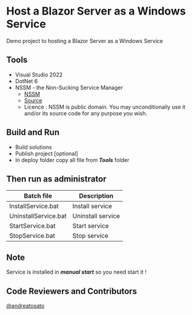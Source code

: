 # Host a Blazor Server as a Windows Service
Demo project to hosting a Blazor Server as a Windows Service

## Tools
* Visual Studio 2022
* DotNet 6
* NSSM - the Non-Sucking Service Manager
  - [NSSM](https://nssm.cc) 
  - [Source](https://git.nssm.cc/nssm/nssm)
  - Licence : NSSM is public domain. You may unconditionally use it and/or its source code for any purpose you wish.

## Build and Run
* Build solutions
* Publish project [optional]
* In deploy folder copy all file from ***Tools*** folder

## Then run as administrator
| Batch file  | Description |
| ----------- | ----------- |
| InstallService.bat   | Install service   |
| UninstallService.bat | Uninstall service |
| StartService.bat     | Start service     |
| StopService.bat      | Stop service      |



## Note
Service is installed in ***manual start*** so you need start it !

## Code Reviewers and Contributors
[@andreatosato](https://github.com/andreatosato)
